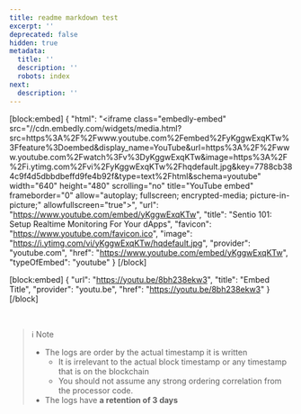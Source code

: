 ```yaml
---
title: readme markdown test
excerpt: ''
deprecated: false
hidden: true
metadata:
  title: ''
  description: ''
  robots: index
next:
  description: ''
---
```

[block:embed]
{
  "html": "<iframe class=\"embedly-embed\" src=\"//cdn.embedly.com/widgets/media.html?src=https%3A%2F%2Fwww.youtube.com%2Fembed%2FyKggwExqKTw%3Ffeature%3Doembed&display_name=YouTube&url=https%3A%2F%2Fwww.youtube.com%2Fwatch%3Fv%3DyKggwExqKTw&image=https%3A%2F%2Fi.ytimg.com%2Fvi%2FyKggwExqKTw%2Fhqdefault.jpg&key=7788cb384c9f4d5dbbdbeffd9fe4b92f&type=text%2Fhtml&schema=youtube\" width=\"640\" height=\"480\" scrolling=\"no\" title=\"YouTube embed\" frameborder=\"0\" allow=\"autoplay; fullscreen; encrypted-media; picture-in-picture;\" allowfullscreen=\"true\"></iframe>",
  "url": "https://www.youtube.com/embed/yKggwExqKTw",
  "title": "Sentio 101: Setup Realtime Monitoring For Your dApps",
  "favicon": "https://www.youtube.com/favicon.ico",
  "image": "https://i.ytimg.com/vi/yKggwExqKTw/hqdefault.jpg",
  "provider": "youtube.com",
  "href": "https://www.youtube.com/embed/yKggwExqKTw",
  "typeOfEmbed": "youtube"
}
[/block]


[block:embed]
{
  "url": "https://youtu.be/8bh238ekw3",
  "title": "Embed Title",
  "provider": "youtu.be",
  "href": "https://youtu.be/8bh238ekw3"
}
[/block]


<br />

> ℹ️ Note
> 
> - The logs are order by the actual timestamp it is written
>   - It is irrelevant to the actual block timestamp or any timestamp that is on the blockchain
>   - You should not assume any strong ordering correlation from the processor code.
> - The logs have **a retention of 3 days**
